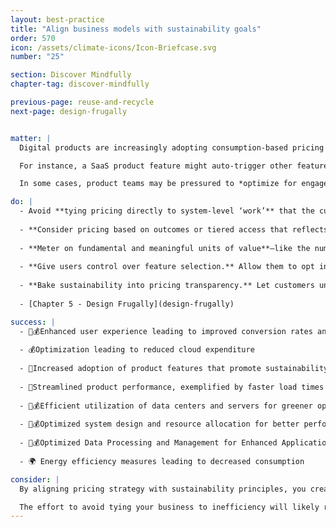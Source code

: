 ```yaml
---
layout: best-practice
title: "Align business models with sustainability goals"
order: 570
icon: /assets/climate-icons/Icon-Briefcase.svg
number: "25"

section: Discover Mindfully
chapter-tag: discover-mindfully

previous-page: reuse-and-recycle
next-page: design-frugally


matter: |
  Digital products are increasingly adopting consumption-based pricing models—charging customers based on the amount of usage, such as compute time, API calls, or data storage. On the surface, this may seem to encourage green user behavior by promoting frugality and conscious consumption. For instance, customers who pay per gigabyte of data processed might be more inclined to clean up unused files or avoid unnecessary queries. However, in practice, these models can create misaligned incentives that prioritize revenue over environmental impact or user well-being.

  For instance, a SaaS product feature might auto-trigger other features with resource-heavy processes (like syncing large datasets on each dashboard refresh), inflating usage and emissions. Likewise, if users are billed by data volume, they might avoid data compression or pruning—even if it reduces their footprint and costs.

  In some cases, product teams may be pressured to *optimize for engagement over efficiency* —incentivizing usage behaviors that generate revenue but degrade performance, increase server load, or encourage digital waste (e.g., storing duplicate files, processing unnecessary transactions, or rendering rarely-used UI elements) —ultimately increasing digital waste.

do: |
  - Avoid **tying pricing directly to system-level ‘work’** that the customer doesn’t control (e.g., CPU cycles, number of background tasks, or memory usage), as this disincentivizes performance improvements and energy-efficient development.
  
  - **Consider pricing based on outcomes or tiered access that reflects value**, not raw usage. For instance, instead of charging per compute-hour, charge per successful analysis or decision-support outcome.
  
  - **Meter on fundamental and meaningful units of value**—like the number of end-users served or transactions completed—rather than system internals. This keeps technical implementations flexible and open to optimization without risking revenue loss. [Delete **old user accounts and old data**](delete-old-user-accounts-and-old-data)
  
  - **Give users control over feature selection.** Allow them to opt in to resource-intensive features only when needed. This not only improves user experience by avoiding feature bloat or performance drag, but also reduces unnecessary compute load. For example, allow a user to disable real-time syncing or to schedule it during off-peak hours. Check out [**Promote green user behaviors**](promote-green-user-behaviors)
  
  - **Bake sustainability into pricing transparency.** Let customers understand the environmental and financial implications of their usage. For instance, offering dashboards that show energy estimates alongside billing can help shift behavior toward greener practices.
  
  - [Chapter 5 - Design Frugally](design-frugally)

success: |
  - 🧑💰Enhanced user experience leading to improved conversion rates and overall satisfaction 
  
  - 💰Optimization leading to reduced cloud expenditure
  
  - 🧑Increased adoption of product features that promote sustainability
  
  - 🧑Streamlined product performance, exemplified by faster load times
  
  - 🧑💰Efficient utilization of data centers and servers for greener operations
  
  - 🧑💰Optimized system design and resource allocation for better performance and lower costs
  
  - 🧑💰Optimized Data Processing and Management for Enhanced Application Performance
  
  - 🌍 Energy efficiency measures leading to decreased consumption

consider: |
  By aligning pricing strategy with sustainability principles, you create a business model that rewards efficiency, supports user trust, and contributes to reducing digital carbon emissions—without sacrificing growth or innovation. 

  The effort to avoid tying your business to inefficiency will likely require cross-functional collaboration and leadership buy in. It may involve changes to the business model to incentivize efficiency and still be profitable. Organizations should empower product managers to raise concerns around efficiency from the start. It is better for the business, users, and the climate when a product is well-designed and efficient.
---
```

